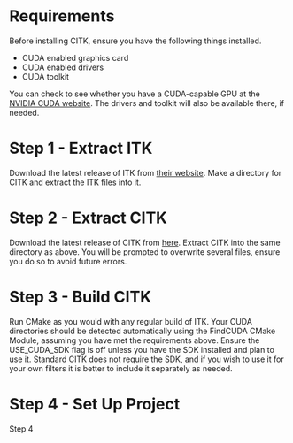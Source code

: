 # Requirements #

Before installing CITK, ensure you have the following things installed.
  * CUDA enabled graphics card
  * CUDA enabled drivers
  * CUDA toolkit

You can check to see whether you have a CUDA-capable GPU at the [NVIDIA CUDA website](http://www.nvidia.com/object/cuda_gpus.html).  The drivers and toolkit will also be available there, if needed.

# Step 1 - Extract ITK #

Download the latest release of ITK from [their website](http://www.itk.org).
Make a directory for CITK and extract the ITK files into it.

# Step 2 - Extract CITK #

Download the latest release of CITK from [here](http://code.google.com/p/cuda-insight-toolkit/downloads/list).
Extract CITK into the same directory as above. You will be prompted to overwrite several files, ensure you do so to avoid future errors.

# Step 3 - Build CITK #

Run CMake as you would with any regular build of ITK. Your CUDA directories should be detected automatically using the FindCUDA CMake Module, assuming you have met the requirements above. Ensure the USE\_CUDA\_SDK flag is off unless you have the SDK installed and plan to use it. Standard CITK does not require the SDK, and if you wish to use it for your own filters it is better to include it separately as needed.

# Step 4 - Set Up Project #

Step 4